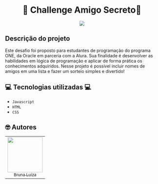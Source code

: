 <h1 align="center">🫣 Challenge Amigo Secreto🫣</h1>
<p align="center">
<img src= "https://github.com/user-attachments/assets/bb62aa6e-a100-46a6-83a6-1c93078b14c0">
<h2>Descrição do projeto</h2>
<p>Este desafio foi proposto para estudantes de programação do programa ONE, da Oracle em parceria com a Alura. Sua finalidade é desenvolver as habilidades em lógica de programação e aplicar de forma prática os conhecimentos adquiridos. Nesse projeto é possível incluir nomes de amigos em uma lista e fazer um sorteio simples e divertido!</p>
<h2>💻 Tecnologias utilizadas 💻</h2>

- `Javascript`
- `HTML`
- `CSS`

<h2>🤓 Autores</h2>
<table>
  <tr>
    <td align="center">
      <a href="https://github.com/Noctunaar">
        <img loading="lazy" src="https://github.com/user-attachments/assets/c14c07c2-bc0b-4dd3-9d09-1b3232ef56b7" width="115">
        <br><sub>Bruna Luíza</sub>
      </a>
    </td>
  </tr>
</table>
